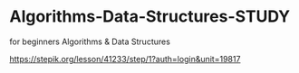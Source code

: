 # Algorithms-Data-Structures-STUDY
for beginners Algorithms &amp; Data Structures

https://stepik.org/lesson/41233/step/1?auth=login&unit=19817
